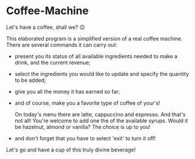 # Coffee-Machine
Let's have a coffee, shall we? :wink:

This elaborated program is a simplified version of a real coffee machine.
There are several commands it can carry out:

- present you its status of all available ingredients needed to make a drink, and the current revenue;
- select the ingredients you would like to update and specify the quantity to be added;
- give you all the money it has earned so far;
- and of course, make you a favorite type of coffee of your's!
  
  On today's menu there are latte, cappuccino and espresso. And that's not all! 
  You're welcome to add one the of the available syrups. Would it be hazelnut, almond or vanilla? The choice is up to you!
  
- and don't forget that you have to select 'exit' to turn it off!

Let's go and have a cup of this truly divine beverage!


